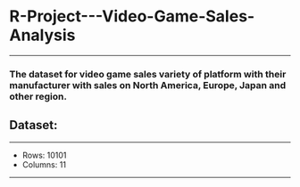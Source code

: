 # R-Project---Video-Game-Sales-Analysis
----
### The dataset for video game sales variety of platform with their manufacturer with sales on North America, Europe, Japan and other region.

## Dataset:
----
* Rows: 10101
* Columns: 11
----

